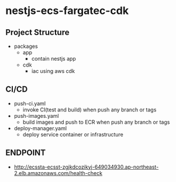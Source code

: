 # nestjs-ecs-fargatec-cdk

## Project Structure

- packages
  - app
    - contain nestjs app
  - cdk
    - iac using aws cdk

## CI/CD

- push-ci.yaml
  - invoke CI(test and build) when push any branch or tags
- push-images.yaml
  - build images and push to ECR when push any branch or tags
- deploy-manager.yaml
  - deploy service container or infrastructure

## ENDPOINT

- http://ecssta-ecsst-zgjkdcozikyj-649034930.ap-northeast-2.elb.amazonaws.com/health-check
